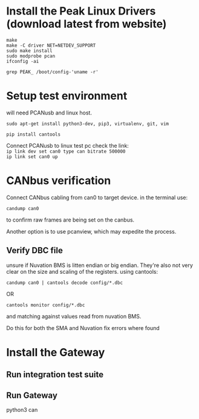 # Install the Peak Linux Drivers (download latest from website)

`make`   
`make -C driver NET=NETDEV_SUPPORT`  
`sudo make install`  
`sudo modprobe pcan`  
`ifconfig -ai`  

`grep PEAK_ /boot/config-'uname -r'`   

# Setup test environment

will need PCANusb and linux host.

`sudo apt-get install python3-dev, pip3, virtualenv, git, vim`

`pip install cantools`

Connect PCANusb to linux test pc check the link:  
`ip link dev set can0 type can bitrate 500000`  
`ip link set can0 up`

# CANbus verification

Connect CANbus cabling from can0 to target device. in the terminal use:  

`candump can0`  

to confirm raw frames are being set on the canbus.

Another option is to use pcanview, which may expedite the process.

## Verify DBC file

unsure if Nuvation BMS is litten endian or big endian. They're also not very clear on the size and scaling of the registers. using cantools:  

`candump can0 | cantools decode config/*.dbc`   

OR

`cantools monitor config/*.dbc`  

and matching against values read from nuvation BMS.

Do this for both the SMA and Nuvation fix errors where found 

# Install the Gateway

## Run integration test suite

## Run Gateway

python3 can
